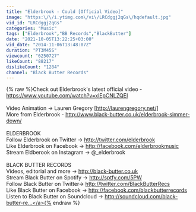 ```yaml
---
title: "Elderbrook - Could [Official Video]"
image: "https:\/\/i.ytimg.com\/vi\/LRCdggj2qGs\/hqdefault.jpg"
vid_id: "LRCdggj2qGs"
categories: "Music"
tags: ["Elderbrook","BB Records","BlackButter"]
date: "2021-10-05T13:22:25+03:00"
vid_date: "2014-11-06T13:48:07Z"
duration: "PT3M45S"
viewcount: "6250727"
likeCount: "88217"
dislikeCount: "1284"
channel: "Black Butter Records"
---
```

{% raw %}Check out Elderbrook's latest official video - <a rel="nofollow" target="blank" href="https://www.youtube.com/watch?v=xlEpCNLZQEI">https://www.youtube.com/watch?v=xlEpCNLZQEI</a><br /><br />Video Animation → Lauren Gregory [<a rel="nofollow" target="blank" href="http://laurengregory.net/]">http://laurengregory.net/]</a><br />More from Elderbrook - <a rel="nofollow" target="blank" href="http://www.black-butter.co.uk/elderbrook-simmer-down/">http://www.black-butter.co.uk/elderbrook-simmer-down/</a><br /><br />ELDERBROOK<br />Follow Elderbrook on Twitter → <a rel="nofollow" target="blank" href="http://twitter.com/elderbrook">http://twitter.com/elderbrook</a><br />Like Elderbrook on Facebook → <a rel="nofollow" target="blank" href="http://facebook.com/elderbrookmusic">http://facebook.com/elderbrookmusic</a><br />Stream Eldberook on Instagram → @_elderbrook<br /><br />BLACK BUTTER RECORDS<br />Videos, editorial and more → <a rel="nofollow" target="blank" href="http://black-butter.co.uk">http://black-butter.co.uk</a><br />Stream Black Butter on Spotify → <a rel="nofollow" target="blank" href="http://sptfy.com/5PW">http://sptfy.com/5PW</a><br />Follow Black Butter on Twitter→ <a rel="nofollow" target="blank" href="http://twitter.com/BlackButterRecs">http://twitter.com/BlackButterRecs</a><br />Like Black Butter on Facebook → <a rel="nofollow" target="blank" href="http://facebook.com/blackbutterrecords">http://facebook.com/blackbutterrecords</a> <br />Listen to Black Butter on Soundcloud → <a rel="nofollow" target="blank" href="http://soundcloud.com/black-butter-re...">http://soundcloud.com/black-butter-re...</a>{% endraw %}
